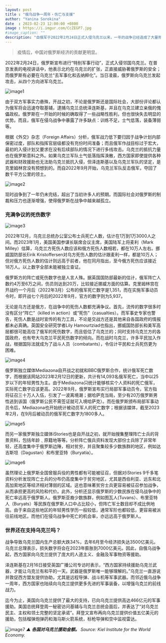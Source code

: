 ```yaml
---
layout: post
title : "俄乌战争一周年・伤亡与支援"
author: "Yanina Sorokina"
date  : 2023-02-23 12:00:00 +0800
image : https://i.imgur.com/CcZEGP7.jpg
#image_caption: ""
description: "自俄军于2022年2月24日正式入侵乌克兰以来，一年的战争已经造成了大量死伤和难民，对交战双方，以及整个欧洲安全局势都造成了巨大的影响。"
---
```


> 疫情后，中国对俄罗斯经济的贡献更明显。

<!--more-->

2022年2月24日，俄罗斯宣布进行“特别军事行动”，正式入侵邻国乌克兰。在普京发表的电视讲话中，他表示北约在乌克兰的扩张，正直接威胁著俄罗斯的安全；而俄罗斯有必要在乌克兰“去军事化和去纳粹化”。当日凌晨，俄罗斯向乌克兰发起攻击，从四个方向进军乌克兰。

![image1](https://i.imgur.com/Nu3XvgG.png)

由于双方军事实力悬殊，开战之初，不论是俄罗斯还是国际社会，大部份评论都认为俄军将会迅速夺取基辅，逮捕乌克兰总统泽连斯基，并且在乌克兰建立亲俄的傀儡政权。俄罗斯在一开始的时候的确取得了一些战略性胜利，但也很快失去明显的优势。而且，俄军在侵乌战争中暴露了许多缺点：训练不足，士气低落，装备薄弱等。

根据《外交》杂志（Foreign Affairs）分析，俄军战力低下要归因于战争计划内部保密过度，部队和指挥官层级都没有充份时间准备；而且俄军作战目标过于宏大，最初的入侵计划又要求在没有后续部队的情况下进行多线攻击。乌克兰的抵抗力量也在俄罗斯意料之外。如果乌克兰军队士气低落指挥涣散，西方国家即使提供各种武器和财政援助也无法助乌克兰抵抗入侵，但泽连斯基以及乌克兰军队的坚定，是克里姆林宫没有预想到的。而自2022年9月开始，乌克兰军队反击俄军，夺回了数千平方公里的领土。

![image2](https://i.imgur.com/8Uyk3ug.png)

现时战争到了一年仍未完结，超出了当初许多人的预期。而国际社会对俄罗斯的制裁和压力也逐渐增强，使得俄罗斯在战争中越来越孤立。


### 充满争议的死伤数字

![image3](https://i.imgur.com/M0ravTR.png)

2022年12月，乌克兰总统办公室公布士兵死亡人数，估计在1万到1万3000人之间。而2023年1月，美国美国参谋长联席会议主席，美国陆军上将麦利（Mark Milley）估算，乌克兰方死伤人数应该和俄方死伤人数相若，都在10万人左右。挪威国防部长Eirik Kristoffersen对乌方死伤人数的估计跟麦利一样，都是10万人；但对俄方死伤人数的估计则远高于前者，他在同月指出，至今俄方死伤应该接近18万人。以上数字全部未能被独立查证。

俄罗斯方的阵亡或死伤数字也是人言人殊。据英国国防部最新的估计，俄军阵亡人数约4万至6万之间，伤员则达到20万，比较接近挪威方面的估算。克里姆林宫在开战约一个月后（2022年3月）公布的俄军死亡数字是1,351，而在实施军事动员令时，即开战七个月后的2022年9月，官方的数字则为5,937。

无论是乌方还是俄方，在战争中的死伤人数都充满争议。首先，流传的数字很多时没有区分“阵亡”（killed in action）或“死伤”（casualties）。而军事史专家也警告，死伤人数是战时宣传的有力工具，不论是交战方还是其他来自各国政府的情报都未必真确。英国安全研究学者Lily Hamourtziad也指出，挪威国防部长和美军高层都很可能高估了俄军的死伤数字，而且低估了乌克兰的；同时支持乌克兰方的各国政府，也有夸大乌克兰平民死伤数字的倾向。而在战时乌克兰，许多平民加入作战，根据国际法就成为了战斗人员（combatants），令估计平民和士兵死伤更为困难。

![image4](https://i.imgur.com/dcjqyaJ.png)

俄罗斯独立媒体Mediazona自开战之初就和BBC俄罗斯合作，统计俄军死亡数字，而根据该网站2023年2月12日的更新，共计有14,093名俄军死亡，当中以25岁以下的年轻男性为主。由于Mediazona只统计能够核实个人资料的死亡俄军，实际死亡数字应该更高。2022年9月，俄罗斯宣布实行局部军事动员令，官方指将征召三十万人入伍，引发了一波离境潮；据哈萨克当局，至少有20万俄罗斯男性逃到该国（俄罗斯公民不需签证就可入境哈萨克）。而在俄罗斯颁布局部军事动员令后，Mediazona也开始统计被动员军人的死亡数字；根据该媒体，截至2023年2月，在9月后被动员的俄军死亡数字为1800多人。

![image5](https://i.imgur.com/KavVQLA.png)

而另一家俄罗斯独立媒体iStories也是自开战之初，就开始搜集整理阵亡士兵的背景资料，包括年龄﹑原籍地等等。分析阵亡俄兵资料发现大部份士兵除了非常年轻，还高度集中于俄罗斯边陲，相对贫穷，并且聚集较多少数族群的地区，例如达吉斯坦（Dagustan）和布里亚特（Buryatia）。

![image6](https://i.imgur.com/mmxwf0b.png)

虽然理论上俄罗斯全国曾服兵役的男性都有可能被征召，但据对iStories 9千多笔资料分析发现阵亡士兵的分布仍高度集中于贫穷地区，尤其是西伯利亚、远东和北高加索地区等经济相对薄弱的区域。这也意味著贫穷士兵更容易被征召参加战争，从而承担更高的风险和代价。此外，分析还显示俄罗斯的少数民族在侵乌战争中的死亡率远高于俄罗斯人。俄罗斯亚裔少数族群，例如图瓦人(Tuvans）、布里亚特人（Buryats）等民族在俄罗斯人口中占比较小，但阵亡军士数目却不成比例地高。由于来自这些地区的年轻男性学历一般较低，通常军阶也都较低，更容易被派往前线地区。而他们在侵乌战争中死亡的机会率，亦远远高于俄罗斯人。


### 世界还在支持乌克兰吗？

战争导致乌克兰国内生产总额大跌34%，去年6月至今经济损失达3500亿美元。乌克兰总理表示，损失数字将会在2023年膨胀到7000亿美元。因此，自俄乌战争起，西方国家向乌克兰提供了庞大的人道主义、金融及军事物资等援助。

泽连斯基在2月16日接受英国广播公司专访时表示，“西方国家持续援助乌克兰武器，才能让乌克兰有和平的一天。武器是俄罗斯唯一能够理解的。”乌克兰一直游说并敦促西方盟友提供协助，尤其是远程导弹、战斗机等军事武器。而邻近俄乌战争一周年，西方国家也陆续向乌克兰提供更多先进的军事装备，以增强乌克兰的前线战力。

迄今为止，美国向乌克兰提供了最大的支持，已向乌克兰提供高达466亿元的军事援助。美国总统拜登周一秘密访问基辅与乌克兰总统会面后，并表达了“对乌克兰民主、主权和领土完整的坚定承诺”。拜登又宣布再向乌克兰提供价值五亿美元的援助，包括榴弹炮弹药和海马斯火箭系统，标枪导弹和空中监视雷达。

![image7](https://i.imgur.com/fZE00LX.png)
_▲ __各国对乌克兰援助金额。__ Source: Kiel Institute for the World Economy._

<!--END-->